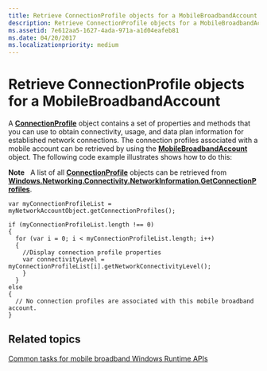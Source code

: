 ```yaml
---
title: Retrieve ConnectionProfile objects for a MobileBroadbandAccount
description: Retrieve ConnectionProfile objects for a MobileBroadbandAccount
ms.assetid: 7e612aa5-1627-4ada-971a-a1d04eafeb81
ms.date: 04/20/2017
ms.localizationpriority: medium
---
```


# Retrieve ConnectionProfile objects for a MobileBroadbandAccount


A [**ConnectionProfile**](/uwp/api/Windows.Networking.Connectivity.ConnectionProfile) object contains a set of properties and methods that you can use to obtain connectivity, usage, and data plan information for established network connections. The connection profiles associated with a mobile account can be retrieved by using the [**MobileBroadbandAccount**](/uwp/api/Windows.Networking.NetworkOperators.MobileBroadbandAccount) object. The following code example illustrates shows how to do this:

**Note**  
A list of all [**ConnectionProfile**](/uwp/api/Windows.Networking.Connectivity.ConnectionProfile) objects can be retrieved from [**Windows.Networking.Connectivity.NetworkInformation.GetConnectionProfiles**](/uwp/api/Windows.Networking.Connectivity.NetworkInformation#Windows_Networking_Connectivity_NetworkInformation_GetConnectionProfiles).

 

``` syntax
var myConnectionProfileList = myNetworkAccountObject.getConnectionProfiles();

if (myConnectionProfileList.length !== 0)
{
  for (var i = 0; i < myConnectionProfileList.length; i++)
  {
    //Display connection profile properties
    var connectivityLevel = myConnectionProfileList[i].getNetworkConnectivityLevel();
    }
  }
else 
{
  // No connection profiles are associated with this mobile broadband account.
}
```

## <span id="related_topics"></span>Related topics


[Common tasks for mobile broadband Windows Runtime APIs](./create-a-mobilebroadbandaccount-object.md)

 


